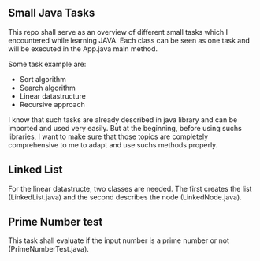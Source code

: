 ## Small Java Tasks

This repo shall serve as an overview of different small tasks which I encountered while learning JAVA.
Each class can be seen as one task and will be executed in the App.java main method.

Some task example are:
- Sort algorithm
- Search algorithm
- Linear datastructure
- Recursive approach

I know that such tasks are already described in java library and can be imported and used very easily.
But at the beginning, before using suchs libraries, I want to make sure that those topics are completely comprehensive to me
to adapt and use suchs methods properly.


## Linked List

For the linear datastructe, two classes are needed. The first creates the list (LinkedList.java) and the second describes the node
(LinkedNode.java).

## Prime Number test

This task shall evaluate if the input number is a prime number or not (PrimeNumberTest.java).

